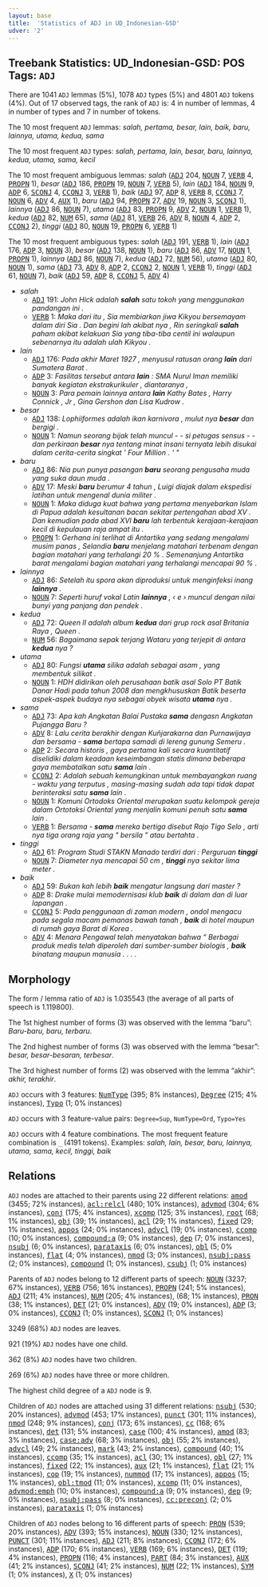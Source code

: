 ```yaml
---
layout: base
title:  'Statistics of ADJ in UD_Indonesian-GSD'
udver: '2'
---
```


## Treebank Statistics: UD_Indonesian-GSD: POS Tags: `ADJ`

There are 1041 `ADJ` lemmas (5%), 1078 `ADJ` types (5%) and 4801 `ADJ` tokens (4%).
Out of 17 observed tags, the rank of `ADJ` is: 4 in number of lemmas, 4 in number of types and 7 in number of tokens.

The 10 most frequent `ADJ` lemmas: <em>salah, pertama, besar, lain, baik, baru, lainnya, utama, kedua, sama</em>

The 10 most frequent `ADJ` types:  <em>salah, pertama, lain, besar, baru, lainnya, kedua, utama, sama, kecil</em>

The 10 most frequent ambiguous lemmas: <em>salah</em> (<tt><a href="id_gsd-pos-ADJ.html">ADJ</a></tt> 204, <tt><a href="id_gsd-pos-NOUN.html">NOUN</a></tt> 7, <tt><a href="id_gsd-pos-VERB.html">VERB</a></tt> 4, <tt><a href="id_gsd-pos-PROPN.html">PROPN</a></tt> 1), <em>besar</em> (<tt><a href="id_gsd-pos-ADJ.html">ADJ</a></tt> 186, <tt><a href="id_gsd-pos-PROPN.html">PROPN</a></tt> 19, <tt><a href="id_gsd-pos-NOUN.html">NOUN</a></tt> 7, <tt><a href="id_gsd-pos-VERB.html">VERB</a></tt> 5), <em>lain</em> (<tt><a href="id_gsd-pos-ADJ.html">ADJ</a></tt> 184, <tt><a href="id_gsd-pos-NOUN.html">NOUN</a></tt> 9, <tt><a href="id_gsd-pos-ADP.html">ADP</a></tt> 6, <tt><a href="id_gsd-pos-SCONJ.html">SCONJ</a></tt> 4, <tt><a href="id_gsd-pos-CCONJ.html">CCONJ</a></tt> 3, <tt><a href="id_gsd-pos-VERB.html">VERB</a></tt> 1), <em>baik</em> (<tt><a href="id_gsd-pos-ADJ.html">ADJ</a></tt> 97, <tt><a href="id_gsd-pos-ADP.html">ADP</a></tt> 8, <tt><a href="id_gsd-pos-VERB.html">VERB</a></tt> 8, <tt><a href="id_gsd-pos-CCONJ.html">CCONJ</a></tt> 7, <tt><a href="id_gsd-pos-NOUN.html">NOUN</a></tt> 6, <tt><a href="id_gsd-pos-ADV.html">ADV</a></tt> 4, <tt><a href="id_gsd-pos-AUX.html">AUX</a></tt> 1), <em>baru</em> (<tt><a href="id_gsd-pos-ADJ.html">ADJ</a></tt> 94, <tt><a href="id_gsd-pos-PROPN.html">PROPN</a></tt> 27, <tt><a href="id_gsd-pos-ADV.html">ADV</a></tt> 19, <tt><a href="id_gsd-pos-NOUN.html">NOUN</a></tt> 3, <tt><a href="id_gsd-pos-SCONJ.html">SCONJ</a></tt> 1), <em>lainnya</em> (<tt><a href="id_gsd-pos-ADJ.html">ADJ</a></tt> 86, <tt><a href="id_gsd-pos-NOUN.html">NOUN</a></tt> 7), <em>utama</em> (<tt><a href="id_gsd-pos-ADJ.html">ADJ</a></tt> 83, <tt><a href="id_gsd-pos-PROPN.html">PROPN</a></tt> 9, <tt><a href="id_gsd-pos-ADV.html">ADV</a></tt> 2, <tt><a href="id_gsd-pos-NOUN.html">NOUN</a></tt> 1, <tt><a href="id_gsd-pos-VERB.html">VERB</a></tt> 1), <em>kedua</em> (<tt><a href="id_gsd-pos-ADJ.html">ADJ</a></tt> 82, <tt><a href="id_gsd-pos-NUM.html">NUM</a></tt> 65), <em>sama</em> (<tt><a href="id_gsd-pos-ADJ.html">ADJ</a></tt> 81, <tt><a href="id_gsd-pos-VERB.html">VERB</a></tt> 26, <tt><a href="id_gsd-pos-ADV.html">ADV</a></tt> 8, <tt><a href="id_gsd-pos-NOUN.html">NOUN</a></tt> 4, <tt><a href="id_gsd-pos-ADP.html">ADP</a></tt> 2, <tt><a href="id_gsd-pos-CCONJ.html">CCONJ</a></tt> 2), <em>tinggi</em> (<tt><a href="id_gsd-pos-ADJ.html">ADJ</a></tt> 80, <tt><a href="id_gsd-pos-NOUN.html">NOUN</a></tt> 19, <tt><a href="id_gsd-pos-PROPN.html">PROPN</a></tt> 6, <tt><a href="id_gsd-pos-VERB.html">VERB</a></tt> 1)

The 10 most frequent ambiguous types:  <em>salah</em> (<tt><a href="id_gsd-pos-ADJ.html">ADJ</a></tt> 191, <tt><a href="id_gsd-pos-VERB.html">VERB</a></tt> 1), <em>lain</em> (<tt><a href="id_gsd-pos-ADJ.html">ADJ</a></tt> 176, <tt><a href="id_gsd-pos-ADP.html">ADP</a></tt> 3, <tt><a href="id_gsd-pos-NOUN.html">NOUN</a></tt> 3), <em>besar</em> (<tt><a href="id_gsd-pos-ADJ.html">ADJ</a></tt> 138, <tt><a href="id_gsd-pos-NOUN.html">NOUN</a></tt> 1), <em>baru</em> (<tt><a href="id_gsd-pos-ADJ.html">ADJ</a></tt> 86, <tt><a href="id_gsd-pos-ADV.html">ADV</a></tt> 17, <tt><a href="id_gsd-pos-NOUN.html">NOUN</a></tt> 1, <tt><a href="id_gsd-pos-PROPN.html">PROPN</a></tt> 1), <em>lainnya</em> (<tt><a href="id_gsd-pos-ADJ.html">ADJ</a></tt> 86, <tt><a href="id_gsd-pos-NOUN.html">NOUN</a></tt> 7), <em>kedua</em> (<tt><a href="id_gsd-pos-ADJ.html">ADJ</a></tt> 72, <tt><a href="id_gsd-pos-NUM.html">NUM</a></tt> 56), <em>utama</em> (<tt><a href="id_gsd-pos-ADJ.html">ADJ</a></tt> 80, <tt><a href="id_gsd-pos-NOUN.html">NOUN</a></tt> 1), <em>sama</em> (<tt><a href="id_gsd-pos-ADJ.html">ADJ</a></tt> 73, <tt><a href="id_gsd-pos-ADV.html">ADV</a></tt> 8, <tt><a href="id_gsd-pos-ADP.html">ADP</a></tt> 2, <tt><a href="id_gsd-pos-CCONJ.html">CCONJ</a></tt> 2, <tt><a href="id_gsd-pos-NOUN.html">NOUN</a></tt> 1, <tt><a href="id_gsd-pos-VERB.html">VERB</a></tt> 1), <em>tinggi</em> (<tt><a href="id_gsd-pos-ADJ.html">ADJ</a></tt> 61, <tt><a href="id_gsd-pos-NOUN.html">NOUN</a></tt> 7), <em>baik</em> (<tt><a href="id_gsd-pos-ADJ.html">ADJ</a></tt> 59, <tt><a href="id_gsd-pos-ADP.html">ADP</a></tt> 8, <tt><a href="id_gsd-pos-CCONJ.html">CCONJ</a></tt> 5, <tt><a href="id_gsd-pos-ADV.html">ADV</a></tt> 4)


* <em>salah</em>
  * <tt><a href="id_gsd-pos-ADJ.html">ADJ</a></tt> 191: <em>John Hick adalah <b>salah</b> satu tokoh yang menggunakan pandangan ini .</em>
  * <tt><a href="id_gsd-pos-VERB.html">VERB</a></tt> 1: <em>Maka dari itu , Sia membiarkan jiwa Kikyou bersemayam dalam diri Sia . Dan begini lah akibat nya , Rin seringkali <b>salah</b> paham akibat kelakuan Sia yang tiba-tiba centil ini walaupun sebenarnya itu adalah ulah Kikyou .</em>
* <em>lain</em>
  * <tt><a href="id_gsd-pos-ADJ.html">ADJ</a></tt> 176: <em>Pada akhir Maret 1927 , menyusul ratusan orang <b>lain</b> dari Sumatera Barat .</em>
  * <tt><a href="id_gsd-pos-ADP.html">ADP</a></tt> 3: <em>Fasilitas tersebut antara <b>lain</b> : SMA Nurul Iman memiliki banyak kegiatan ekstrakurikuler , diantaranya ,</em>
  * <tt><a href="id_gsd-pos-NOUN.html">NOUN</a></tt> 3: <em>Para pemain lainnya antara <b>lain</b> Kathy Bates , Harry Connick , Jr , Gina Gershon dan Lisa Kudrow .</em>
* <em>besar</em>
  * <tt><a href="id_gsd-pos-ADJ.html">ADJ</a></tt> 138: <em>Lophiiformes adalah ikan karnivora , mulut nya <b>besar</b> dan bergigi .</em>
  * <tt><a href="id_gsd-pos-NOUN.html">NOUN</a></tt> 1: <em>Namun seorang bijak telah muncul - - si petugas sensus - - dan perkiraan <b>besar</b> nya tentang minat insani ternyata lebih disukai dalam cerita-cerita singkat ' Four Million . ' "</em>
* <em>baru</em>
  * <tt><a href="id_gsd-pos-ADJ.html">ADJ</a></tt> 86: <em>Nia pun punya pasangan <b>baru</b> seorang pengusaha muda yang suka daun muda .</em>
  * <tt><a href="id_gsd-pos-ADV.html">ADV</a></tt> 17: <em>Meski <b>baru</b> berumur 4 tahun , Luigi diajak dalam ekspedisi latihan untuk mengenal dunia militer .</em>
  * <tt><a href="id_gsd-pos-NOUN.html">NOUN</a></tt> 1: <em>Maka diduga kuat bahwa yang pertama menyebarkan Islam di Papua adalah kesultanan bacan sekitar pertengahan abad XV . Dan kemudian pada abad XVI <b>baru</b> lah terbentuk kerajaan-kerajaan kecil di kepulauan raja ampat itu .</em>
  * <tt><a href="id_gsd-pos-PROPN.html">PROPN</a></tt> 1: <em>Gerhana ini terlihat di Antartika yang sedang mengalami musim panas , Selandia <b>baru</b> menjelang matahari terbenam dengan bagian matahari yang terhalangi 20 % . Semenanjung Antartika barat mengalami bagian matahari yang terhalangi mencapai 90 % .</em>
* <em>lainnya</em>
  * <tt><a href="id_gsd-pos-ADJ.html">ADJ</a></tt> 86: <em>Setelah itu spora akan diproduksi untuk menginfeksi inang <b>lainnya</b> .</em>
  * <tt><a href="id_gsd-pos-NOUN.html">NOUN</a></tt> 7: <em>Seperti huruf vokal Latin <b>lainnya</b> , ‹ e › muncul dengan nilai bunyi yang panjang dan pendek .</em>
* <em>kedua</em>
  * <tt><a href="id_gsd-pos-ADJ.html">ADJ</a></tt> 72: <em>Queen II adalah album <b>kedua</b> dari grup rock asal Britania Raya , Queen .</em>
  * <tt><a href="id_gsd-pos-NUM.html">NUM</a></tt> 56: <em>Bagaimana sepak terjang Wataru yang terjepit di antara <b>kedua</b> nya ?</em>
* <em>utama</em>
  * <tt><a href="id_gsd-pos-ADJ.html">ADJ</a></tt> 80: <em>Fungsi <b>utama</b> silika adalah sebagai asam , yang membentuk silikat .</em>
  * <tt><a href="id_gsd-pos-NOUN.html">NOUN</a></tt> 1: <em>HDH didirikan oleh perusahaan batik asal Solo PT Batik Danar Hadi pada tahun 2008 dan mengkhususkan Batik beserta aspek-aspek budaya nya sebagai obyek wisata <b>utama</b> nya .</em>
* <em>sama</em>
  * <tt><a href="id_gsd-pos-ADJ.html">ADJ</a></tt> 73: <em>Apa kah Angkatan Balai Pustaka <b>sama</b> dengasn Angkatan Pujangga Baru ?</em>
  * <tt><a href="id_gsd-pos-ADV.html">ADV</a></tt> 8: <em>Lalu cerita berakhir dengan Kuñjarakarna dan Purnawijaya dan bersama - <b>sama</b> bertapa samadi di lereng gunung Semeru .</em>
  * <tt><a href="id_gsd-pos-ADP.html">ADP</a></tt> 2: <em>Secara historis , gaya pertama kali secara kuantitatif diselidiki dalam keadaan keseimbangan statis dimana beberapa gaya membatalkan satu <b>sama</b> lain .</em>
  * <tt><a href="id_gsd-pos-CCONJ.html">CCONJ</a></tt> 2: <em>Adalah sebuah kemungkinan untuk membayangkan ruang - waktu yang terputus , masing-masing sudah ada tapi tidak dapat berinteraksi satu <b>sama</b> lain .</em>
  * <tt><a href="id_gsd-pos-NOUN.html">NOUN</a></tt> 1: <em>Komuni Ortodoks Oriental merupakan suatu kelompok gereja dalam Ortotoksi Oriental yang menjalin komuni penuh satu <b>sama</b> lain .</em>
  * <tt><a href="id_gsd-pos-VERB.html">VERB</a></tt> 1: <em>Bersama - <b>sama</b> mereka bertiga disebut Rajo Tigo Selo , arti nya tiga orang raja yang " bersila " atau bertahta .</em>
* <em>tinggi</em>
  * <tt><a href="id_gsd-pos-ADJ.html">ADJ</a></tt> 61: <em>Program Studi STAKN Manado terdiri dari : Perguruan <b>tinggi</b></em>
  * <tt><a href="id_gsd-pos-NOUN.html">NOUN</a></tt> 7: <em>Diameter nya mencapai 50 cm , <b>tinggi</b> nya sekitar lima meter .</em>
* <em>baik</em>
  * <tt><a href="id_gsd-pos-ADJ.html">ADJ</a></tt> 59: <em>Bukan kah lebih <b>baik</b> mengatur langsung dari master ?</em>
  * <tt><a href="id_gsd-pos-ADP.html">ADP</a></tt> 8: <em>Drake mulai memodernisasi klub <b>baik</b> di dalam dan di luar lapangan .</em>
  * <tt><a href="id_gsd-pos-CCONJ.html">CCONJ</a></tt> 5: <em>Pada penggunaan di zaman modern , ondol mengacu pada segala macam pemanas bawah tanah , <b>baik</b> di hotel maupun di rumah gaya Barat di Korea .</em>
  * <tt><a href="id_gsd-pos-ADV.html">ADV</a></tt> 4: <em>Menara Pengawal telah menyatakan bahwa “ Berbagai produk medis telah diperoleh dari sumber-sumber biologis , <b>baik</b> binatang maupun manusia . . . .</em>

## Morphology

The form / lemma ratio of `ADJ` is 1.035543 (the average of all parts of speech is 1.119800).

The 1st highest number of forms (3) was observed with the lemma “baru”: <em>Baru-baru, baru, terbaru</em>.

The 2nd highest number of forms (3) was observed with the lemma “besar”: <em>besar, besar-besaran, terbesar</em>.

The 3rd highest number of forms (2) was observed with the lemma “akhir”: <em>akhir, terakhir</em>.

`ADJ` occurs with 3 features: <tt><a href="id_gsd-feat-NumType.html">NumType</a></tt> (395; 8% instances), <tt><a href="id_gsd-feat-Degree.html">Degree</a></tt> (215; 4% instances), <tt><a href="id_gsd-feat-Typo.html">Typo</a></tt> (1; 0% instances)

`ADJ` occurs with 3 feature-value pairs: `Degree=Sup`, `NumType=Ord`, `Typo=Yes`

`ADJ` occurs with 4 feature combinations.
The most frequent feature combination is `_` (4191 tokens).
Examples: <em>salah, lain, besar, baru, lainnya, utama, sama, kecil, tinggi, baik</em>


## Relations

`ADJ` nodes are attached to their parents using 22 different relations: <tt><a href="id_gsd-dep-amod.html">amod</a></tt> (3455; 72% instances), <tt><a href="id_gsd-dep-acl-relcl.html">acl:relcl</a></tt> (480; 10% instances), <tt><a href="id_gsd-dep-advmod.html">advmod</a></tt> (304; 6% instances), <tt><a href="id_gsd-dep-conj.html">conj</a></tt> (175; 4% instances), <tt><a href="id_gsd-dep-xcomp.html">xcomp</a></tt> (125; 3% instances), <tt><a href="id_gsd-dep-root.html">root</a></tt> (68; 1% instances), <tt><a href="id_gsd-dep-obj.html">obj</a></tt> (39; 1% instances), <tt><a href="id_gsd-dep-acl.html">acl</a></tt> (29; 1% instances), <tt><a href="id_gsd-dep-fixed.html">fixed</a></tt> (29; 1% instances), <tt><a href="id_gsd-dep-appos.html">appos</a></tt> (24; 0% instances), <tt><a href="id_gsd-dep-advcl.html">advcl</a></tt> (19; 0% instances), <tt><a href="id_gsd-dep-ccomp.html">ccomp</a></tt> (10; 0% instances), <tt><a href="id_gsd-dep-compound-a.html">compound:a</a></tt> (9; 0% instances), <tt><a href="id_gsd-dep-dep.html">dep</a></tt> (7; 0% instances), <tt><a href="id_gsd-dep-nsubj.html">nsubj</a></tt> (6; 0% instances), <tt><a href="id_gsd-dep-parataxis.html">parataxis</a></tt> (6; 0% instances), <tt><a href="id_gsd-dep-obl.html">obl</a></tt> (5; 0% instances), <tt><a href="id_gsd-dep-flat.html">flat</a></tt> (4; 0% instances), <tt><a href="id_gsd-dep-nmod.html">nmod</a></tt> (3; 0% instances), <tt><a href="id_gsd-dep-nsubj-pass.html">nsubj:pass</a></tt> (2; 0% instances), <tt><a href="id_gsd-dep-compound.html">compound</a></tt> (1; 0% instances), <tt><a href="id_gsd-dep-csubj.html">csubj</a></tt> (1; 0% instances)

Parents of `ADJ` nodes belong to 12 different parts of speech: <tt><a href="id_gsd-pos-NOUN.html">NOUN</a></tt> (3237; 67% instances), <tt><a href="id_gsd-pos-VERB.html">VERB</a></tt> (756; 16% instances), <tt><a href="id_gsd-pos-PROPN.html">PROPN</a></tt> (241; 5% instances), <tt><a href="id_gsd-pos-ADJ.html">ADJ</a></tt> (211; 4% instances), <tt><a href="id_gsd-pos-NUM.html">NUM</a></tt> (205; 4% instances),  (68; 1% instances), <tt><a href="id_gsd-pos-PRON.html">PRON</a></tt> (38; 1% instances), <tt><a href="id_gsd-pos-DET.html">DET</a></tt> (21; 0% instances), <tt><a href="id_gsd-pos-ADV.html">ADV</a></tt> (19; 0% instances), <tt><a href="id_gsd-pos-ADP.html">ADP</a></tt> (3; 0% instances), <tt><a href="id_gsd-pos-CCONJ.html">CCONJ</a></tt> (1; 0% instances), <tt><a href="id_gsd-pos-SCONJ.html">SCONJ</a></tt> (1; 0% instances)

3249 (68%) `ADJ` nodes are leaves.

921 (19%) `ADJ` nodes have one child.

362 (8%) `ADJ` nodes have two children.

269 (6%) `ADJ` nodes have three or more children.

The highest child degree of a `ADJ` node is 9.

Children of `ADJ` nodes are attached using 31 different relations: <tt><a href="id_gsd-dep-nsubj.html">nsubj</a></tt> (530; 20% instances), <tt><a href="id_gsd-dep-advmod.html">advmod</a></tt> (453; 17% instances), <tt><a href="id_gsd-dep-punct.html">punct</a></tt> (301; 11% instances), <tt><a href="id_gsd-dep-nmod.html">nmod</a></tt> (248; 9% instances), <tt><a href="id_gsd-dep-conj.html">conj</a></tt> (173; 6% instances), <tt><a href="id_gsd-dep-cc.html">cc</a></tt> (168; 6% instances), <tt><a href="id_gsd-dep-det.html">det</a></tt> (131; 5% instances), <tt><a href="id_gsd-dep-case.html">case</a></tt> (100; 4% instances), <tt><a href="id_gsd-dep-amod.html">amod</a></tt> (83; 3% instances), <tt><a href="id_gsd-dep-case-adv.html">case:adv</a></tt> (68; 3% instances), <tt><a href="id_gsd-dep-obj.html">obj</a></tt> (55; 2% instances), <tt><a href="id_gsd-dep-advcl.html">advcl</a></tt> (49; 2% instances), <tt><a href="id_gsd-dep-mark.html">mark</a></tt> (43; 2% instances), <tt><a href="id_gsd-dep-compound.html">compound</a></tt> (40; 1% instances), <tt><a href="id_gsd-dep-ccomp.html">ccomp</a></tt> (35; 1% instances), <tt><a href="id_gsd-dep-acl.html">acl</a></tt> (30; 1% instances), <tt><a href="id_gsd-dep-obl.html">obl</a></tt> (27; 1% instances), <tt><a href="id_gsd-dep-fixed.html">fixed</a></tt> (22; 1% instances), <tt><a href="id_gsd-dep-aux.html">aux</a></tt> (21; 1% instances), <tt><a href="id_gsd-dep-flat.html">flat</a></tt> (21; 1% instances), <tt><a href="id_gsd-dep-cop.html">cop</a></tt> (19; 1% instances), <tt><a href="id_gsd-dep-nummod.html">nummod</a></tt> (17; 1% instances), <tt><a href="id_gsd-dep-appos.html">appos</a></tt> (15; 1% instances), <tt><a href="id_gsd-dep-obl-tmod.html">obl:tmod</a></tt> (11; 0% instances), <tt><a href="id_gsd-dep-xcomp.html">xcomp</a></tt> (11; 0% instances), <tt><a href="id_gsd-dep-advmod-emph.html">advmod:emph</a></tt> (10; 0% instances), <tt><a href="id_gsd-dep-compound-a.html">compound:a</a></tt> (9; 0% instances), <tt><a href="id_gsd-dep-dep.html">dep</a></tt> (9; 0% instances), <tt><a href="id_gsd-dep-nsubj-pass.html">nsubj:pass</a></tt> (8; 0% instances), <tt><a href="id_gsd-dep-cc-preconj.html">cc:preconj</a></tt> (2; 0% instances), <tt><a href="id_gsd-dep-parataxis.html">parataxis</a></tt> (1; 0% instances)

Children of `ADJ` nodes belong to 16 different parts of speech: <tt><a href="id_gsd-pos-PRON.html">PRON</a></tt> (539; 20% instances), <tt><a href="id_gsd-pos-ADV.html">ADV</a></tt> (393; 15% instances), <tt><a href="id_gsd-pos-NOUN.html">NOUN</a></tt> (330; 12% instances), <tt><a href="id_gsd-pos-PUNCT.html">PUNCT</a></tt> (301; 11% instances), <tt><a href="id_gsd-pos-ADJ.html">ADJ</a></tt> (211; 8% instances), <tt><a href="id_gsd-pos-CCONJ.html">CCONJ</a></tt> (172; 6% instances), <tt><a href="id_gsd-pos-ADP.html">ADP</a></tt> (170; 6% instances), <tt><a href="id_gsd-pos-VERB.html">VERB</a></tt> (169; 6% instances), <tt><a href="id_gsd-pos-DET.html">DET</a></tt> (119; 4% instances), <tt><a href="id_gsd-pos-PROPN.html">PROPN</a></tt> (116; 4% instances), <tt><a href="id_gsd-pos-PART.html">PART</a></tt> (84; 3% instances), <tt><a href="id_gsd-pos-AUX.html">AUX</a></tt> (41; 2% instances), <tt><a href="id_gsd-pos-SCONJ.html">SCONJ</a></tt> (41; 2% instances), <tt><a href="id_gsd-pos-NUM.html">NUM</a></tt> (22; 1% instances), <tt><a href="id_gsd-pos-SYM.html">SYM</a></tt> (1; 0% instances), <tt><a href="id_gsd-pos-X.html">X</a></tt> (1; 0% instances)

